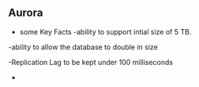 ## Aurora
- some Key Facts 
-ability to support intial size of 5 TB.

-ability to allow the database to double in size 

-Replication Lag to be kept under 100 milliseconds

- 
